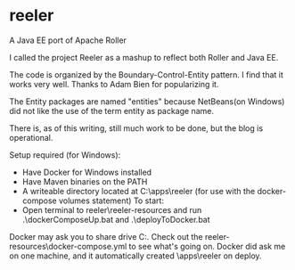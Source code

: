 # reeler
A Java EE port of Apache Roller

I called the project Reeler as a mashup to reflect both Roller and Java EE.

The code is organized by the Boundary-Control-Entity pattern. I find that it works very well. Thanks to Adam Bien for popularizing it.

The Entity packages are named "entities" because NetBeans(on Windows) did not like the use of the term entity as package name.

There is, as of this writing, still much work to be done, but the blog is operational.

Setup required (for Windows):
* Have Docker for Windows installed
* Have Maven binaries on the PATH
* A writeable directory located at C:\apps\reeler (for use with the docker-compose volumes statement) 
To start:
* Open terminal to reeler\reeler-resources and run .\dockerComposeUp.bat and .\deployToDocker.bat

Docker may ask you to share drive C:\. Check out the reeler-resources\docker-compose.yml to see what's going on. Docker did ask me on one machine, and it automatically created \apps\reeler on deploy.


